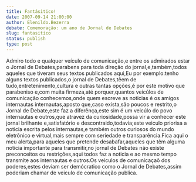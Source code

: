 ```yaml
---
title: Fantásitico!
date: 2007-09-14 21:00:00
author: Elenildo.Bezerra
debate: Comemoração: um ano de Jornal de Debates
slug: fantasitico
status: publish 
type: post
---
```


Admiro todo e qualquer veículo de comunicação,e entre os admirados estar o Jornal de Debates,parabens para toda direção do jornal,e,também,todos aqueles que tiveram seus textos publicados aqui,Eu por exemplo:tenho alguns textos publicados,o jornal de Debates,têem de tudo,entretenimento,cultura e outras tantas opções,é por este motivo que parabeniso e,com muita firmeza,até porquer,quantos veicúlos de comunicação conhecemos,onde quem escreve as noticias é os amigos internautas internautas,aposto que,caso exista,são poucos e restrito,o Jornal de Debate,este faz a diferênça,este sim é um veicúlo do povo internautas e outros,que atravez da curiosidade,possa vir a conhecer este jornal brilhante e,satisfatório e descontraido,todavia;este veiculo priorisa a noticia escrita pelos internautas,e também outros curiosos do mundo eletrônico e virtual,mais sempre com seriedade e transparência.Fica aqui o meu alerta,para aqueles que pretende desabafar,aqueles que têm alguma noticia importante para transmitir,no jornal de Debates não existe preconceitos ou restrições,aqui todos faz a noticia e ao mesmo tempo transmite aos internautas e outros.Os veiculos de comunicaçaõ dos poderes,estes deviam ser demócratico como o Jornal de Debates,assim poderiam chamar de veiculo de comunicação publica.
